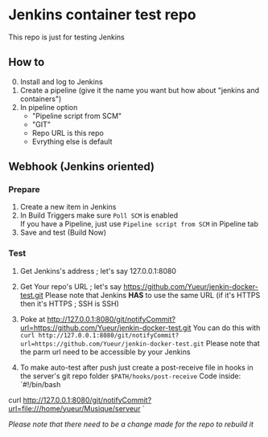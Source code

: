 # Jenkins container test repo

This repo is just for testing Jenkins

## How to
0. Install and log to Jenkins
1. Create a pipeline (give it the name you want but how about "jenkins and containers")
2. In pipeline option
	* "Pipeline script from SCM"
	* "GIT"
	* Repo URL is this repo
	* Evrything else is default


## Webhook (Jenkins oriented)
### Prepare
1. Create a new item in Jenkins
2. In Build Triggers make sure `Poll SCM` is enabled
	<br>If you have a Pipeline, just use `Pipeline script from SCM` in Pipeline tab
3. Save and test (Build Now)

### Test
1. Get Jenkins's address ; let's say 127.0.0.1:8080
2. Get Your repo's URL ; let's say https://github.com/Yueur/jenkin-docker-test.git
	Please note that Jenkins **HAS** to use the same URL (if it's HTTPS then it's HTTPS ; SSH is SSH)
3. Poke at http://127.0.0.1:8080/git/notifyCommit?url=https://github.com/Yueur/jenkin-docker-test.git
	You can do this with `curl http://127.0.0.1:8080/git/notifyCommit?url=https://github.com/Yueur/jenkin-docker-test.git`
	Please note that the parm url need to be accessible by your Jenkins

4. To make auto-test after push just create a post-receive file in hooks in the server's git repo folder `$PATH/hooks/post-receive`
	Code inside: 
`#!/bin/bash

curl http://127.0.0.1:8080/git/notifyCommit?url=file:///home/yueur/Musique/serveur
`

*Please note that there need to be a change made for the repo to rebuild it*
